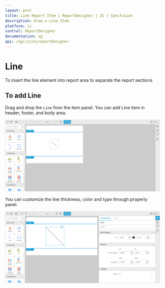 ```yaml
---
layout: post
title: Line Report Item | ReportDesigner | JS | Syncfusion
description: Draw a Line Item
platform: js
control: ReportDesigner
documentation: ug
api: /api/js/ejreportdesigner
---
```


# Line
To insert the line element into report area to separate the report sections.

## To add Line

Drag and drop the `Line` from the item panel. You can add Line item in header, footer, and body area.

![Lina Drag in JavaScript ReportDesigner](Line-images/Line-Drag.png)

You can customize the line thickness, color and type through property panel.

![Line Properties in JavaScript ReportDesigner](Line-images/Line-Properties.png)


